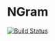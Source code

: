 # NGram

[![Build Status](https://travis-ci.org/remusao/NGram.jl.png)](https://travis-ci.org/remusao/NGram.jl)
